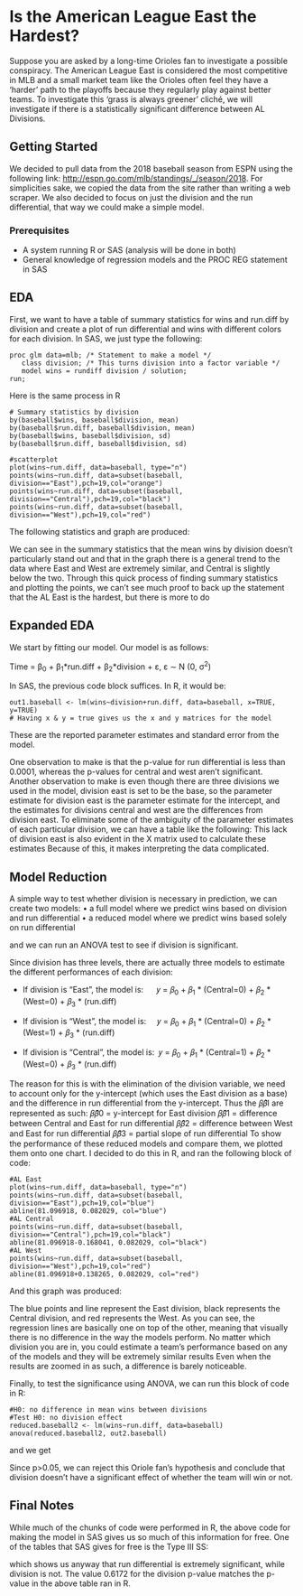 # Is the American League East the Hardest?
Suppose you are asked by a long-time Orioles fan to investigate a possible conspiracy. The American
League East is considered the most competitive in MLB and a small market team like the Orioles often
feel they have a ‘harder’ path to the playoffs because they regularly play against better teams. To
investigate this ‘grass is always greener’ cliché, we will investigate if there is a statistically significant
difference between AL Divisions.

## Getting Started
We decided to pull data from the 2018 baseball season from ESPN using the following link:
http://espn.go.com/mlb/standings/_/season/2018. For simplicities sake, we copied the data from the
site rather than writing a web scraper. We also decided to focus on just the division and the run
differential, that way we could make a simple model.

### Prerequisites
- A system running R or SAS (analysis will be done in both)
- General knowledge of regression models and the PROC REG statement in SAS

## EDA
First, we want to have a table of summary statistics for wins and run.diff by division and create a
plot of run differential and wins with different colors for each division. In SAS, we just type the
following:
``` 
proc glm data=mlb; /* Statement to make a model */
   class division; /* This turns division into a factor variable */
   model wins = rundiff division / solution;
run;
```
Here is the same process in R
```
# Summary statistics by division
by(baseball$wins, baseball$division, mean)
by(baseball$run.diff, baseball$division, mean)
by(baseball$wins, baseball$division, sd)
by(baseball$run.diff, baseball$division, sd)

#scatterplot
plot(wins~run.diff, data=baseball, type="n")
points(wins~run.diff, data=subset(baseball, division=="East"),pch=19,col="orange")
points(wins~run.diff, data=subset(baseball, division=="Central"),pch=19,col="black")
points(wins~run.diff, data=subset(baseball, division=="West"),pch=19,col="red")
```

The following statistics and graph are produced:



We can see in the summary statistics that the mean wins by division doesn’t particularly stand out and that in the graph there is a general trend to the data where East and West are extremely similar, and Central is slightly below the two.
Through this quick process of finding summary statistics and plotting the points, we can’t see much proof to back up the statement that the AL East is the hardest, but there is more to do

## Expanded EDA
We start by fitting our model. Our model is as follows:

   Time = β<sub>0</sub> + β<sub>1</sub>*run.diff + β<sub>2</sub>*division + ε, ε ∼ N (0, σ<sup>2</sup>)

In SAS, the previous code block suffices. In R, it would be:
```
out1.baseball <- lm(wins~division+run.diff, data=baseball, x=TRUE, y=TRUE)
# Having x & y = true gives us the x and y matrices for the model
```

These are the reported parameter estimates and standard error from the model.

One observation to make is that the p-value for run differential is less than 0.0001, whereas the p-values for central and west aren’t significant. Another observation to make is even though there are three divisions we used in the model, division east is set to be the base, so the parameter estimate for division east is the parameter estimate for the intercept, and the estimates for divisions central and west are the differences from division east. To eliminate some of the ambiguity of the parameter estimates of each particular division, we can have a table like the following:
This lack of division east is also evident in the X matrix used to calculate these estimates
Because of this, it makes interpreting the data complicated.

## Model Reduction
A simple way to test whether division is necessary in prediction, we can create two models:
• a full model where we predict wins based on division and run differential
• a reduced model where we predict wins based solely on run differential

and we can run an ANOVA test to see if division is significant.

Since division has three levels, there are actually three models to estimate the different performances of each division:

* If division is “East”, the model is:&nbsp;&nbsp;&nbsp;&nbsp;&nbsp;&nbsp;𝑦 = 𝛽<sub>0</sub> + 𝛽<sub>1</sub> * (Central=0) + 𝛽<sub>2</sub> * (West=0) + 𝛽<sub>3</sub> * (run.diff) 
 
* If division is “West”, the model is:&nbsp;&nbsp;&nbsp;&nbsp;&nbsp;𝑦 = 𝛽<sub>0</sub> + 𝛽<sub>1</sub> * (Central=0) + 𝛽<sub>2</sub> * (West=1) + 𝛽<sub>3</sub> * (run.diff)
  
* If division is “Central”, the model is:&nbsp; 𝑦 = 𝛽<sub>0</sub> + 𝛽<sub>1</sub> * (Central=1) + 𝛽<sub>2</sub> * (West=0) + 𝛽<sub>3</sub> * (run.diff)
  
The reason for this is with the elimination of the division variable, we need to account only for the y-intercept (which uses the East division as a base) and the difference in run differential from the y-intercept. Thus the 𝛽𝛽̂I are represented as such:
𝛽𝛽̂0 =
y-intercept for East division
𝛽𝛽̂1 =
difference between Central and East for run differential
𝛽𝛽̂2 =
difference between West and East for run differential
𝛽𝛽̂3 =
partial slope of run differential
To show the performance of these reduced models and compare them, we plotted them onto one chart. I decided to do this in R, and ran the following block of code:

```
#AL East
plot(wins~run.diff, data=baseball, type="n")
points(wins~run.diff, data=subset(baseball, division=="East"),pch=19,col="blue")
abline(81.096918, 0.082029, col="blue")
#AL Central
points(wins~run.diff, data=subset(baseball, division=="Central"),pch=19,col="black")
abline(81.096918-0.168041, 0.082029, col="black")
#AL West
points(wins~run.diff, data=subset(baseball, division=="West"),pch=19,col="red")
abline(81.096918+0.138265, 0.082029, col="red")
```
And this graph was produced:



The blue points and line represent the East division, black represents the Central division, and red represents the West. As you can see, the regression lines are basically one on top of the other,
meaning that visually there is no difference in the way the models perform. No matter which division you are in, you could estimate a team’s performance based on any of the models and they will be extremely similar results
Even when the results are zoomed in as such, a difference is barely noticeable.



Finally, to test the significance using ANOVA, we can run this block of code in R:
```
#H0: no difference in mean wins between divisions
#Test H0: no division effect
reduced.baseball2 <- lm(wins~run.diff, data=baseball)
anova(reduced.baseball2, out2.baseball)
```
and we get



Since p>0.05, we can reject this Oriole fan’s hypothesis and conclude that division doesn’t have a significant effect of whether the team will win or not.

## Final Notes
While much of the chunks of code were performed in R, the above code for making the model in SAS gives us so much of this information for free. One of the tables that SAS gives for free is the Type III SS:



which shows us anyway that run differential is extremely significant, while division is not. The value 0.6172 for the division p-value matches the p-value in the above table ran in R.
